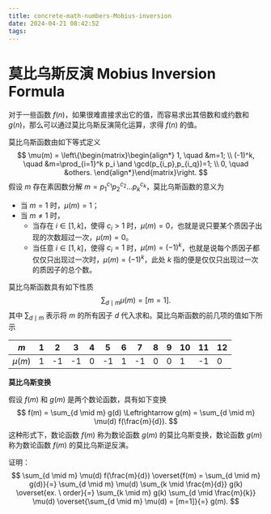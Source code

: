 ```yaml
---
title: concrete-math-numbers-Mobius-inversion
date: 2024-04-21 08:42:52
tags:
---
```


# 莫比乌斯反演 Mobius Inversion Formula

对于一些函数 $f(n)$，如果很难直接求出它的值，而容易求出其倍数和或约数和 $g(n)$，那么可以通过莫比乌斯反演简化运算，求得 $f(n)$ 的值。

莫比乌斯函数由如下等式定义
$$
\mu(m) = \left\{\begin{matrix}\begin{align*}
1, \quad &m=1; \\
(-1)^k, \quad &m=\prod_{i=1}^k p_i \and \gcd(p_{i_p},p_{i_q})=1; \\
0, \quad &others.
\end{align*}\end{matrix}\right.
$$
假设 $m$ 存在素因数分解 $m = p_1^{c_1} p_2^{c_2} \dots p_k^{c_k}$，莫比乌斯函数的意义为

- 当 $m=1$ 时，$\mu(m)=1$；
- 当 $m \neq 1$ 时，
  - 当存在 $i \in [1,k]$，使得 $c_i>1$ 时，$\mu(m)=0$，也就是说只要某个质因子出现的次数超过一次，$\mu(m)=0$。
  - 当任意 $i \in [1,k]$，使得 $c_i=1$ 时，$\mu(m)=(-1)^k$，也就是说每个质因子都仅仅只出现过一次时，$\mu(m)=(-1)^k$，此处 $k$ 指的便是仅仅只出现过一次的质因子的总个数。

莫比乌斯函数具有如下性质
$$
\sum_{d \mid m} \mu(m) = [m=1].
$$
其中 $\sum_{d \mid m}$ 表示将 $m$ 的所有因子 $d$ 代入求和。莫比乌斯函数的前几项的值如下所示

| $m$      | 1    | 2    | 3    | 4    | 5    | 6    | 7    | 8    | 9    | 10   | 11   | 12   |
| -------- | ---- | ---- | ---- | ---- | ---- | ---- | ---- | ---- | ---- | ---- | ---- | ---- |
| $\mu(m)$ | 1    | -1   | -1   | 0    | -1   | 1    | -1   | 0    | 0    | 1    | -1   | 0    |

**莫比乌斯变换**

假设 $f(m)$ 和 $g(m)$ 是两个数论函数，具有如下变换
$$
f(m) = \sum_{d \mid m} g(d) \Leftrightarrow g(m) = \sum_{d \mid m} \mu(d) f(\frac{m}{d}).
$$
这种形式下，数论函数 $f(m)$ 称为数论函数 $g(m)$ 的莫比乌斯变换，数论函数 $g(m)$ 称为数论函数 $f(m)$ 的莫比乌斯逆反演。

证明：
$$
\sum_{d \mid m} \mu(d) f(\frac{m}{d}) \overset{f(m) = \sum_{d \mid m} g(d)}{=} 
\sum_{d \mid m} \mu(d) \sum_{k \mid \frac{m}{d}} g(k) \overset{ex. \ order}{=}
\sum_{k \mid m} g(k) \sum_{d \mid \frac{m}{k}} \mu(d) \overset{\sum_{d \mid m} \mu(d) = [m=1]}{=}
g(m).
$$


